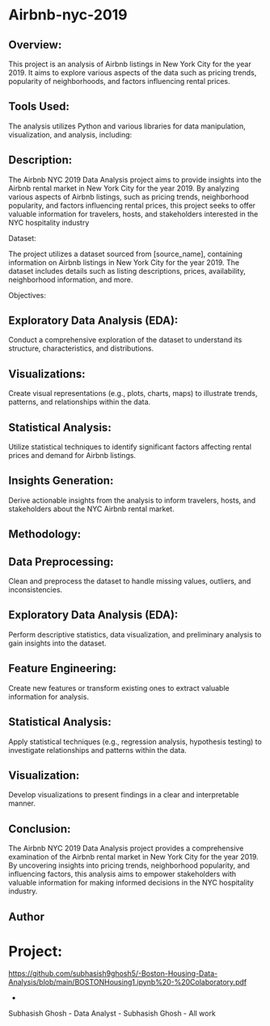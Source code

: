 # Airbnb-nyc-2019

## Overview:

This project is an analysis of Airbnb listings in New York City for the year 2019. It aims to explore various aspects of the data such as pricing trends, popularity of neighborhoods, and factors influencing rental prices.

## Tools Used:

The analysis utilizes Python and various libraries for data manipulation, visualization, and analysis, including:

## Description:

The Airbnb NYC 2019 Data Analysis project aims to provide insights into the Airbnb rental market in New York City for the year 2019. By analyzing various aspects of Airbnb listings, such as pricing trends, neighborhood popularity, and factors influencing rental prices, this project seeks to offer valuable information for travelers, hosts, and stakeholders interested in the NYC hospitality industry

Dataset:

The project utilizes a dataset sourced from [source_name], containing information on Airbnb listings in New York City for the year 2019. The dataset includes details such as listing descriptions, prices, availability, neighborhood information, and more.

Objectives:


## Exploratory Data Analysis (EDA):

Conduct a comprehensive exploration of the dataset to understand its structure, characteristics, and distributions.

Visualizations: 
-
Create visual representations (e.g., plots, charts, maps) to illustrate trends, patterns, and relationships within the data.

Statistical Analysis:
-

Utilize statistical techniques to identify significant factors affecting rental prices and demand for Airbnb listings.

Insights Generation:
-

Derive actionable insights from the analysis to inform travelers, hosts, and stakeholders about the NYC Airbnb rental market.

## Methodology:

Data Preprocessing:
-

Clean and preprocess the dataset to handle missing values, outliers, and inconsistencies.

Exploratory Data Analysis (EDA):
-

Perform descriptive statistics, data visualization, and preliminary analysis to gain insights into the dataset.

Feature Engineering:
-

Create new features or transform existing ones to extract valuable information for analysis.

Statistical Analysis:
-

Apply statistical techniques (e.g., regression analysis, hypothesis testing) to investigate relationships and patterns within the data.

Visualization:
-

Develop visualizations to present findings in a clear and interpretable manner.

## Conclusion:

The Airbnb NYC 2019 Data Analysis project provides a comprehensive examination of the Airbnb rental market in New York City for the year 2019. By uncovering insights into pricing trends, neighborhood popularity, and influencing factors, this analysis aims to empower stakeholders with valuable information for making informed decisions in the NYC hospitality industry.

## Author

# Project:
https://github.com/subhasish9ghosh5/-Boston-Housing-Data-Analysis/blob/main/BOSTONHousing1.ipynb%20-%20Colaboratory.pdf

-
Subhasish Ghosh - Data Analyst - Subhasish Ghosh - All work

